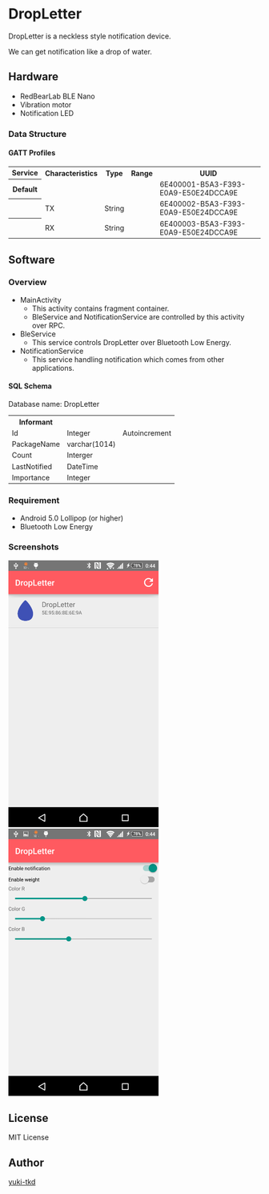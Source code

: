 DropLetter
====

DropLetter is a neckless style notification device.

We can get notification like a drop of water.

## Hardware
* RedBearLab BLE Nano
* Vibration motor
* Notification LED

### Data Structure
#### GATT Profiles
  <table>
   <tr><th>Service</th><th>Characteristics</th><th>Type</th><th>Range</th><th>UUID</th></tr>
   <tr><th>Default</th><td></td><td></td><td></td><td>6E400001-B5A3-F393-E0A9-E50E24DCCA9E</td></tr>
   <tr><th></th><td>TX</td><td>String</td><td></td><td>6E400002-B5A3-F393-E0A9-E50E24DCCA9E </td></tr>
   <tr><th></th><td>RX</td><td>String</td><td></td><td>6E400003-B5A3-F393-E0A9-E50E24DCCA9E </td></tr>
  </table>

## Software
### Overview
* MainActivity
  - This activity contains fragment container.
  - BleService and NotificationService are controlled by this activity over RPC.
* BleService
  - This service controls DropLetter over Bluetooth Low Energy.
* NotificationService
  - This service handling notification which comes from other applications.

#### SQL Schema
Database name: DropLetter

<table>
   <tr><th>Informant</th><th></th><th></th></tr>
   <tr><td>Id</td><td>Integer</td><td>Autoincrement</td></tr>
   <tr><td>PackageName</td><td>varchar(1014)</td><td></td></tr>
   <tr><td>Count</td><td>Interger</td><td></td></tr>
   <tr><td>LastNotified</td><td>DateTime</td><td></td></tr>
   <tr><td>Importance</td><td>Integer</td><td></td></tr>
</table>

### Requirement
* Android 5.0 Lollipop (or higher)
* Bluetooth Low Energy

### Screenshots
<img src="./image/fragment_devicelist.png" width="300px">
<img src="./image/fragment_main.png" width="300px">


## License
MIT License

## Author

[yuki-tkd](https://github.com/yuki-tkd)

